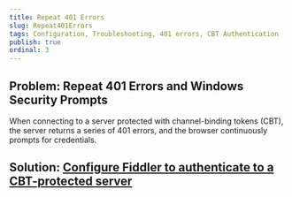 ```yaml
---
title: Repeat 401 Errors
slug: Repeat401Errors
tags: Configuration, Troubleshooting, 401 errors, CBT Authentication
publish: true
ordinal: 3
---
```


Problem: Repeat 401 Errors and Windows Security Prompts
-------------------------------------------------------

When connecting to a server protected with channel-binding tokens (CBT), the server returns a series of 401 errors, and the browser continuously prompts for credentials.

Solution: [Configure Fiddler to authenticate to a CBT-protected server][1]
--------------------------------------------------------------------------

[1]: ../Tasks/AuthenticateWithCBT